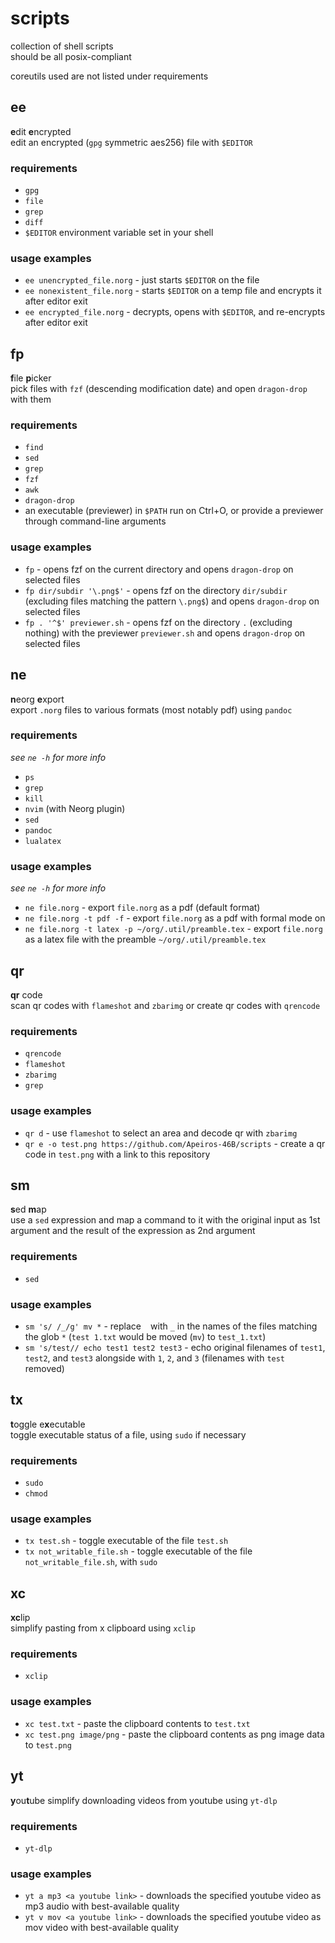 # scripts
collection of shell scripts  
should be all posix-compliant

coreutils used are not listed under requirements

## ee
**e**dit **e**ncrypted  
edit an encrypted (`gpg` symmetric aes256) file with `$EDITOR`

### requirements
- `gpg`
- `file`
- `grep`
- `diff`
- `$EDITOR` environment variable set in your shell

### usage examples
- `ee unencrypted_file.norg` - just starts `$EDITOR` on the file
- `ee nonexistent_file.norg` - starts `$EDITOR` on a temp file and encrypts it after editor exit
- `ee encrypted_file.norg` - decrypts, opens with `$EDITOR`, and re-encrypts after editor exit

## fp
**f**ile **p**icker  
pick files with `fzf` (descending modification date) and open `dragon-drop` with them

### requirements
- `find`
- `sed`
- `grep`
- `fzf`
- `awk`
- `dragon-drop`
- an executable (previewer) in `$PATH` run on Ctrl+O, or provide a previewer through command-line arguments

### usage examples
- `fp` - opens fzf on the current directory and opens `dragon-drop` on selected files
- `fp dir/subdir '\.png$'` - opens fzf on the directory `dir/subdir` (excluding files matching the pattern `\.png$`) and opens `dragon-drop` on selected files
- `fp . '^$' previewer.sh` - opens fzf on the directory `.` (excluding nothing) with the previewer `previewer.sh` and opens `dragon-drop` on selected files

## ne
**n**eorg **e**xport  
export `.norg` files to various formats (most notably pdf) using `pandoc`

### requirements
*see `ne -h` for more info*

- `ps`
- `grep`
- `kill`
- `nvim` (with Neorg plugin)
- `sed`
- `pandoc`
- `lualatex`

### usage examples
*see `ne -h` for more info*

- `ne file.norg` - export `file.norg` as a pdf (default format)
- `ne file.norg -t pdf -f` - export `file.norg` as a pdf with formal mode on
- `ne file.norg -t latex -p ~/org/.util/preamble.tex` - export `file.norg` as a latex file with the preamble `~/org/.util/preamble.tex`

## qr
**qr** code  
scan qr codes with `flameshot` and `zbarimg` or create qr codes with `qrencode`

### requirements
- `qrencode`
- `flameshot`
- `zbarimg`
- `grep`

### usage examples
- `qr d` - use `flameshot` to select an area and decode qr with `zbarimg`
- `qr e -o test.png https://github.com/Apeiros-46B/scripts` - create a qr code in `test.png` with a link to this repository

## sm
**s**ed **m**ap  
use a `sed` expression and map a command to it with the original input as 1st argument and the result of the expression as 2nd argument

### requirements
- `sed`

### usage examples
- `sm 's/ /_/g' mv *` - replace ` ` with `_` in the names of the files matching the glob `*` (`test 1.txt` would be moved (`mv`) to `test_1.txt`)
- `sm 's/test// echo test1 test2 test3` - echo original filenames of `test1`, `test2`, and `test3` alongside with `1`, `2`, and `3` (filenames with `test` removed)

## tx
**t**oggle e**x**ecutable  
toggle executable status of a file, using `sudo` if necessary

### requirements
- `sudo`
- `chmod`

### usage examples
- `tx test.sh` - toggle executable of the file `test.sh`
- `tx not_writable_file.sh` - toggle executable of the file `not_writable_file.sh`, with `sudo`

## xc
**xc**lip  
simplify pasting from x clipboard using `xclip`

### requirements
- `xclip`

### usage examples
- `xc test.txt` - paste the clipboard contents to `test.txt`
- `xc test.png image/png` - paste the clipboard contents as png image data to `test.png`

## yt
**y**ou**t**ube
simplify downloading videos from youtube using `yt-dlp`

### requirements
- `yt-dlp`

### usage examples
- `yt a mp3 <a youtube link>` - downloads the specified youtube video as mp3 audio with best-available quality
- `yt v mov <a youtube link>` - downloads the specified youtube video as mov video with best-available quality
